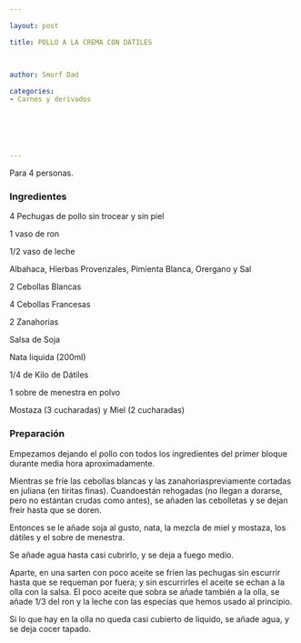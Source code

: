 ```yaml
---

layout: post

title: POLLO A LA CREMA CON DÁTILES



author: Smurf Dad

categories:
- Carnes y derivados






---
```


Para 4 personas.

<h3>Ingredientes</h3>

4 Pechugas de pollo sin trocear y sin piel

1 vaso de ron

1/2 vaso de leche

Albahaca, Hierbas Provenzales, Pimienta Blanca, Orergano y Sal

2 Cebollas Blancas

4 Cebollas Francesas

2 Zanahorias

Salsa de Soja

Nata liquida (200ml)

1/4 de Kilo de Dátiles

1 sobre de menestra en polvo

Mostaza (3 cucharadas) y Miel (2 cucharadas)

<h3>Preparación</h3>

Empezamos dejando el pollo con todos los ingredientes del primer bloque durante media hora aproximadamente.

Mientras se fríe las cebollas blancas y las zanahoriaspreviamente cortadas en juliana (en tiritas finas). Cuandoestán rehogadas (no llegan a dorarse, pero no estántan crudas como antes), se añaden las cebolletas y se dejan freir hasta que se doren.

Entonces se le añade soja al gusto, nata, la mezcla de miel y mostaza, los dátiles y el sobre de menestra.

Se añade agua hasta casi cubrirlo, y se deja a fuego medio.

Aparte, en una sarten con poco aceite se frien las pechugas sin escurrir hasta que se requeman por fuera; y sin escurrirles el aceite se echan a la olla con la salsa. El poco aceite que sobra se añade también a la olla, se añade 1/3 del ron y la leche con las especias que hemos usado al principio.

Si lo que hay en la olla no queda casi cubierto de liquido, se añade agua, y se deja cocer tapado.